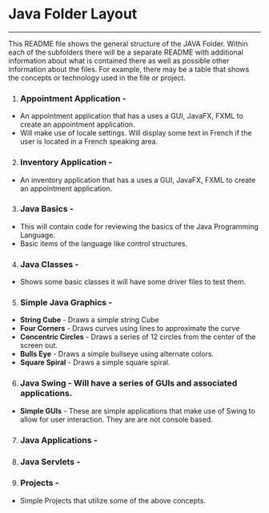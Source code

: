 # Java Folder Layout 
***
<p>This README file shows the general structure of the JAVA Folder.  Within each of the subfolders there will be a separate README with additional information about what is contained there as well as possible other information about the files. For example,  there may be a table that shows the concepts or technology used in the file or project.  
<p/>

1. ### Appointment Application - 
  * An appointment application that has a uses a GUI, JavaFX, FXML to create an appointment application. 
  * Will make use of locale settings.  Will display some text in French if the user is located in a French speaking area.
2. ### Inventory Application - 
  * An inventory application that has a uses a GUI, JavaFX, FXML to create an appointment application. 
3. ### Java Basics - 
 * This will contain code for reviewing the basics of the Java Programming Language.
 * Basic items of the language like control structures.
4. ### Java Classes -
 *  Shows some basic classes it will have some driver files to test them.
5. ### Simple Java Graphics -
 * **String Cube**  - Draws a simple string Cube
 * **Four Corners**  - Draws curves using lines to approximate the curve
 * **Concentric Circles** - Draws a series of 12 circles from the center of the screen out.
 * **Bulls Eye** -  Draws a simple bullseye using alternate colors.
 * **Square Spiral** - Draws a simple square spiral.
6. ### Java Swing -  Will have a series of GUIs and associated applications.
* **Simple GUIs** -  These are simple applications that make use of Swing to allow for user interaction.  They are are not console based.
7. ### Java Applications -
8. ### Java Servlets - 
9. ### Projects -
 * Simple Projects that utilize some of the above concepts.
